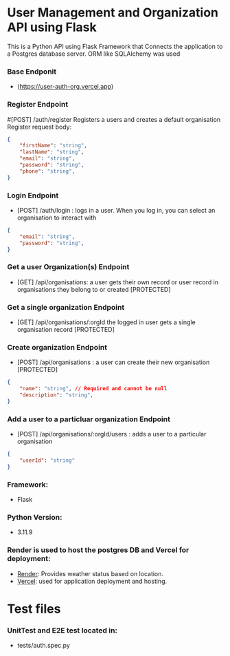 # User Management and Organization API using Flask

This is a Python API using Flask Framework that Connects the application to a Postgres database server. ORM like SQLAlchemy was used

### Base Endponit
- (https://user-auth-org.vercel.app)

### Register Endpoint
#[POST] /auth/register Registers a users and creates a default organisation Register request body:

```json
{
	"firstName": "string",
	"lastName": "string",
	"email": "string",
	"password": "string",
	"phone": "string",
}
```

### Login Endpoint
- [POST] /auth/login : logs in a user. When you log in, you can select an organisation to interact with 

```json
{
	"email": "string",
	"password": "string",
}
```

### Get a user Organization(s) Endpoint
- [GET] /api/organisations: a user gets their own record or user record in organisations they belong to or created [PROTECTED]


### Get a single organization Endpoint
- [GET] /api/organisations/:orgId the logged in user gets a single organisation record [PROTECTED]


### Create organization Endpoint
- [POST] /api/organisations : a user can create their new organisation [PROTECTED]

```json
{
	"name": "string", // Required and cannot be null
	"description": "string",
}
```

### Add a user to a particluar organization Endpoint
- [POST] /api/organisations/:orgId/users : adds a user to a particular organisation

```json
{
	"userId": "string"
}
```

### Framework:
- Flask

### Python Version:
- 3.11.9

### Render is used to host the postgres DB and Vercel for deployment:
- [Render](https://dashboard.render.com/): Provides weather status based on location.
- [Vercel](https://vercel.com/): used for application deployment and hosting.

# Test files
### UnitTest and E2E test located in:
- tests/auth.spec.py

